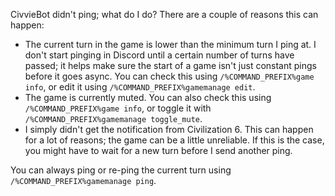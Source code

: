 CivvieBot didn't ping; what do I do?
There are a couple of reasons this can happen:

* The current turn in the game is lower than the minimum turn I ping at. I don't start pinging in Discord until a certain number of turns have passed; it helps make sure the start of a game isn't just constant pings before it goes async. You can check this using `/%COMMAND_PREFIX%game info`, or edit it using `/%COMMAND_PREFIX%gamemanage edit`.
* The game is currently muted. You can also check this using `/%COMMAND_PREFIX%game info`, or toggle it with `/%COMMAND_PREFIX%gamemanage toggle_mute`.
* I simply didn't get the notification from Civilization 6. This can happen for a lot of reasons; the game can be a little unreliable. If this is the case, you might have to wait for a new turn before I send another ping.

You can always ping or re-ping the current turn using `/%COMMAND_PREFIX%gamemanage ping`.